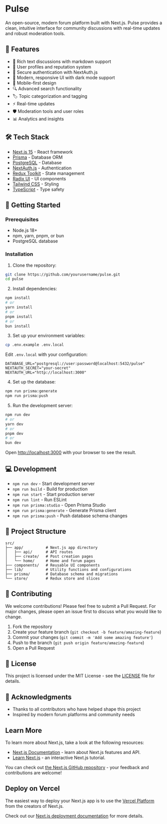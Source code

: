 # Pulse

An open-source, modern forum platform built with Next.js. Pulse provides a clean, intuitive interface for community discussions with real-time updates and robust moderation tools.

## 🌟 Features

- 💬 Rich text discussions with markdown support
- 👥 User profiles and reputation system
- 🔐 Secure authentication with NextAuth.js
- 🎨 Modern, responsive UI with dark mode support
- 📱 Mobile-first design
- 🔍 Advanced search functionality
- 🏷️ Topic categorization and tagging
- ⚡ Real-time updates
- 🛡️ Moderation tools and user roles
- 📊 Analytics and insights

## 🛠️ Tech Stack

- [Next.js 15](https://nextjs.org/) - React framework
- [Prisma](https://www.prisma.io/) - Database ORM
- [PostgreSQL](https://www.postgresql.org/) - Database
- [NextAuth.js](https://next-auth.js.org/) - Authentication
- [Redux Toolkit](https://redux-toolkit.js.org/) - State management
- [Radix UI](https://www.radix-ui.com/) - UI components
- [Tailwind CSS](https://tailwindcss.com/) - Styling
- [TypeScript](https://www.typescriptlang.org/) - Type safety

## 🚀 Getting Started

### Prerequisites

- Node.js 18+ 
- npm, yarn, pnpm, or bun
- PostgreSQL database

### Installation

1. Clone the repository:
```bash
git clone https://github.com/yourusername/pulse.git
cd pulse
```

2. Install dependencies:
```bash
npm install
# or
yarn install
# or
pnpm install
# or
bun install
```

3. Set up your environment variables:
```bash
cp .env.example .env.local
```
Edit `.env.local` with your configuration:
```env
DATABASE_URL="postgresql://user:password@localhost:5432/pulse"
NEXTAUTH_SECRET="your-secret"
NEXTAUTH_URL="http://localhost:3000"
```

4. Set up the database:
```bash
npm run prisma:generate
npm run prisma:push
```

5. Run the development server:
```bash
npm run dev
# or
yarn dev
# or
pnpm dev
# or
bun dev
```

Open [http://localhost:3000](http://localhost:3000) with your browser to see the result.

## 💻 Development

- `npm run dev` - Start development server
- `npm run build` - Build for production
- `npm run start` - Start production server
- `npm run lint` - Run ESLint
- `npm run prisma:studio` - Open Prisma Studio
- `npm run prisma:generate` - Generate Prisma client
- `npm run prisma:push` - Push database schema changes

## 📁 Project Structure

```
src/
├── app/          # Next.js app directory
│   ├── api/      # API routes
│   ├── create/   # Post creation pages
│   └── home/     # Home and forum pages
├── components/   # Reusable UI components
├── lib/          # Utility functions and configurations
├── prisma/       # Database schema and migrations
└── store/        # Redux store and slices
```

## 🤝 Contributing

We welcome contributions! Please feel free to submit a Pull Request. For major changes, please open an issue first to discuss what you would like to change.

1. Fork the repository
2. Create your feature branch (`git checkout -b feature/amazing-feature`)
3. Commit your changes (`git commit -m 'Add some amazing feature'`)
4. Push to the branch (`git push origin feature/amazing-feature`)
5. Open a Pull Request

## 📝 License

This project is licensed under the MIT License - see the [LICENSE](LICENSE) file for details.

## 🙏 Acknowledgments

- Thanks to all contributors who have helped shape this project
- Inspired by modern forum platforms and community needs

## Learn More

To learn more about Next.js, take a look at the following resources:

- [Next.js Documentation](https://nextjs.org/docs) - learn about Next.js features and API.
- [Learn Next.js](https://nextjs.org/learn) - an interactive Next.js tutorial.

You can check out [the Next.js GitHub repository](https://github.com/vercel/next.js) - your feedback and contributions are welcome!

## Deploy on Vercel

The easiest way to deploy your Next.js app is to use the [Vercel Platform](https://vercel.com/new?utm_medium=default-template&filter=next.js&utm_source=create-next-app&utm_campaign=create-next-app-readme) from the creators of Next.js.

Check out our [Next.js deployment documentation](https://nextjs.org/docs/app/building-your-application/deploying) for more details.
